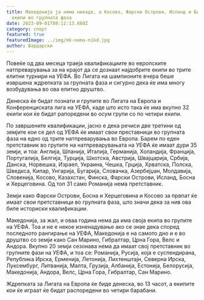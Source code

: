 ```yaml
---
title: Македонија ја нема никаде, а Косово, Фарски Острови, Исланд и БиХ со свои
  екипи во групната фаза
date: 2023-09-01T08:11:13.660Z
category: спорт
featured: true
featuredImage: ../img/mk-nema-nikd.jpg
author: Вардарски
---
```

<!--StartFragment-->

Повеќе од два месеца траеја квалификациите во европските натпреварувања за на крајот да се дознаат најдобрите екипи во трите елитни турнири на УЕФА. Во Лигата на шампионите вчера беше извршена ждрепката за групната фаза и сигурно дека ќе има многу возбудувања во ова елитно друштво.

Денеска ќе бидат познати и групите во Лигата на Европа и Конференциската лига на УЕФА, каде што исто така ќе има вкупно 32 екипи кои ќе бидат рапоредени во осум групи со по четири екипи.

По завршените квалификации, јасно е дека речиси две третини од земјите кои се дел од УЕФА ќе имаат свои преставници во групната фаза на едно од трите натпреварувања во Европа. Барем по еден претставник во групите на натпреварувањата на УЕФА ќе имаат дури 35 земји, и тоа: Англија, Шпанија, Италија, Германија, Холандија, Франција, Португалија, Белгија, Турција, Шкотска, Австрија, Швајцарија, Србија, Данска, Норвешка, Израел, Украина, Чешка, Грција, Хрватска, Полска, Шведкса, Кипар, Унгарија, Бугарија, Словачка, Азербејџан, Молдавија, Словенија, Косово, Казахстан, Финска, Фарски Острови, Исланд, Босна и Херцеговина. Од топ 31 само Романија нема претставник.

Земји како Фарски Острови, Босна и Херцеговина и Косово за првпат ќе имаат свои претставници во групната фаза, што значи дека за нив ова биле историски квалификации.

Македонија, за жал, и оваа година нема да има своја екипа во групите на УЕФА. Тоа и не е некое изненадување ако се знае дека според последното рангирање на УЕФА, Македонија е на самото дно и е во друштво со земји како Сан Марино, Гибралтар, Црна Гора, Велс и Андора. Вкупно 20 земји сезонава нема да имаат свој претставник во групните фази на УЕФА, и тоа се: Романија, Русија, која е суспендирана, Република Ирска, Ерменија, Летонија, Лихтенштајн, Северна Ирска, Луксембург, Литванија, Малта, Грузија, Албанија, Естонија, Белорусија, Македонија, Андора, Велс, Црна Гора, Гибралтар, Сан Марино.

Ждрепката за Лигата на Европа ќе биде денеска, во 13 часот, a екипите кои ќе играат ќе бидат распоредени во четири барабани.

<!--EndFragment-->